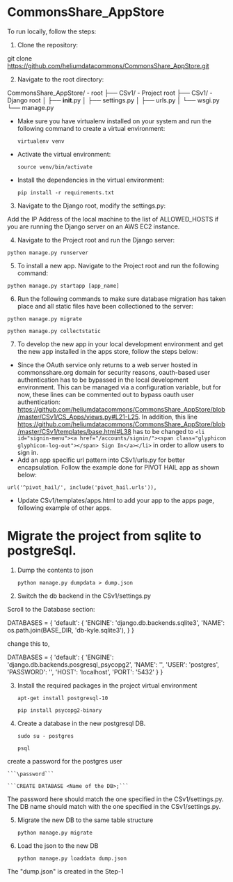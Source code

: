 # CommonsShare_AppStore

To run locally, follow the steps:

1) Clone the repository:

git clone https://github.com/heliumdatacommons/CommonsShare_AppStore.git

2) Navigate to the root directory:

CommonsShare_AppStore/      - root 
├── CSv1/                   - Project root
    ├── CSv1/               - Django root
    │   ├── __init__.py
    │   ├── settings.py
    │   ├── urls.py
    │   └── wsgi.py
    └── manage.py

- Make sure you have virtualenv installed on your system and run the following command to create a virtual environment:

    ```virtualenv venv```

- Activate the virtual environment:

    ```source venv/bin/activate```

- Install the dependencies in the virtual environment:

    ```pip install -r requirements.txt```

3) Navigate to the Django root, modify the settings.py:

Add the IP Address of the local machine to the list of ALLOWED_HOSTS if you are running the Django server on an AWS EC2 instance.

4) Navigate to the Project root and run the Django server:

```python manage.py runserver```

5) To install a new app. Navigate to the Project root and run the following command:

```python manage.py startapp [app_name]```

6) Run the following commands to make sure database migration has taken place and all static files have been collectioned to the server:

```python manage.py migrate```

```python manage.py collectstatic```

7) To develop the new app in your local development environment and get the new app installed in the apps store, follow the steps below:

- Since the OAuth service only returns to a web server hosted in commonsshare.org domain for security reasons, oauth-based user authentication has to be bypassed in the local development environment. This can be managed via a configuration variable, but for now, these lines can be commented out to bypass oauth user authentication: <https://github.com/heliumdatacommons/CommonsShare_AppStore/blob/master/CSv1/CS_Apps/views.py#L21-L25>. In addition, this line <https://github.com/heliumdatacommons/CommonsShare_AppStore/blob/master/CSv1/templates/base.html#L38> has to be changed to ```<li id="signin-menu"><a href="/accounts/signin/"><span class="glyphicon glyphicon-log-out"></span> Sign In</a></li>``` in order to allow users to sign in.
- Add an app specific url pattern into CSv1/urls.py for better encapsulation. Follow the example done for PIVOT HAIL app as shown below:
```
url('^pivot_hail/', include('pivot_hail.urls')),
```
- Update CSv1/templates/apps.html to add your app to the apps page, following example of other apps.


# Migrate the project from sqlite to postgreSql.

1) Dump the contents to json

    ```python manage.py dumpdata > dump.json```

2) Switch the db backend in the CSv1/settings.py

Scroll to the Database section:

DATABASES = {
    'default': {
        'ENGINE': 'django.db.backends.sqlite3',
        'NAME': os.path.join(BASE_DIR, 'db-kyle.sqlite3'),
    }
}

change this to,

DATABASES = {
    'default': {
        'ENGINE': 'django.db.backends.posgresql_psycopg2',
        'NAME': '<Name of the DB>',
        'USER': 'postgres',
        'PASSWORD': '<password>',
        'HOST': 'localhost',
        'PORT': '5432'
    }
}
    
3) Install the required packages in the project virtual environment

    ```apt-get install postgresql-10```

    ```pip install psycopg2-binary```

4) Create a database in the new postgresql DB. 

    ```sudo su - postgres```

    ```psql```

create a password for the postgres user

    ```\password```

    ```CREATE DATABASE <Name of the DB>;```

The password here should match the one specified in the CSv1/settings.py.
The DB name should match with the one specified in the CSv1/settings.py.

5) Migrate the new DB to the same table structure

    ```python manage.py migrate```

6) Load the json to the new DB

    ```python manage.py loaddata dump.json```

The "dump.json" is created in the Step-1
